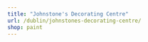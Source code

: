 ```yaml
---
title: "Johnstone's Decorating Centre"
url: /dublin/johnstones-decorating-centre/
shop: paint
---
```

